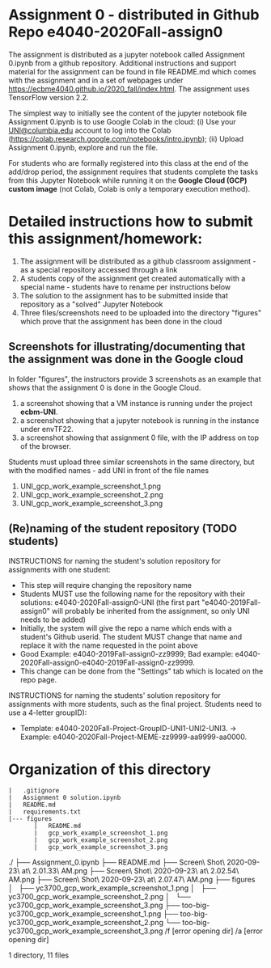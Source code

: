 
# Assignment 0 - distributed in Github Repo e4040-2020Fall-assign0
The assignment is distributed as a jupyter notebook called Assignment 0.ipynb from a github repository. Additional instructions and support material for the assignment can be found in file README.md which comes with the assignment and in a set of webpages under https://ecbme4040.github.io/2020_fall/index.html. The assignment uses TensorFlow version 2.2.

The simplest way to initially see the content of the jupyter notebook file Assignment 0.ipynb is to use Google Colab in the cloud: (i) Use your UNI@columbia.edu account to log into the Colab (https://colab.research.google.com/notebooks/intro.ipynb); (ii) Upload Assignment 0.ipynb, explore and run the file.

For students who are formally registered into this class at the end of the add/drop period, the assignment requires that students complete the tasks from this Jupyter Notebook while running it on the **Google Cloud (GCP) custom image** (not Colab, Colab is only a temporary execution method).

# Detailed instructions how to submit this assignment/homework:
1. The assignment will be distributed as a github classroom assignment - as a special repository accessed through a link
2. A students copy of the assignment get created automatically with a special name - students have to rename per instructions below
3. The solution to the assignment has to be submitted inside that repository as a "solved" Jupyter Notebook
4. Three files/screenshots need to be uploaded into the directory "figures" which prove that the assignment has been done in the cloud


## Screenshots for illustrating/documenting that the assignment was done in the Google cloud
In folder "figures", the instructors provide 3 screenshots as an example that shows that the assignment 0 is done in the Google Cloud.<br>
1. a screenshot showing that a VM instance is running under the project **ecbm-UNI**.
2. a screenshot showing that a jupyter notebook is running in the instance under envTF22.
3. a screenshot showing that assignment 0 file, with the IP address on top of the browser.


Students must upload three similar screenshots in the same directory, but with the modified names - add UNI in front of the file names
1. UNI_gcp_work_example_screenshot_1.png
2. UNI_gcp_work_example_screenshot_2.png
3. UNI_gcp_work_example_screenshot_3.png

## (Re)naming of the student repository (TODO students) 
INSTRUCTIONS for naming the student's solution repository for assignments with one student:
* This step will require changing the repository name
* Students MUST use the following name for the repository with their solutions: e4040-2020Fall-assign0-UNI (the first part "e4040-2019Fall-assign0" will probably be inherited from the assignment, so only UNI needs to be added) 
* Initially, the system will give the repo a name which ends with a  student's Github userid. The student MUST change that name and replace it with the name requested in the point above
* Good Example: e4040-2019Fall-assign0-zz9999;   Bad example: e4040-2020Fall-assign0-e4040-2019Fall-assign0-zz9999.
* This change can be done from the "Settings" tab which is located on the repo page.

INSTRUCTIONS for naming the students' solution repository for assignments with more students, such as the final project. Students need to use a 4-letter groupID): 
* Template: e4040-2020Fall-Project-GroupID-UNI1-UNI2-UNI3. -> Example: e4040-2020Fall-Project-MEME-zz9999-aa9999-aa0000.


# Organization of this directory

```            
|   .gitignore
|   Assignment 0 solution.ipynb
|   README.md
|   requirements.txt
|--- figures
       |   README.md
       |   gcp_work_example_screenshot_1.png
       |   gcp_work_example_screenshot_2.png
       |   gcp_work_example_screenshot_3.png
```
./
├── Assignment_0.ipynb
├── README.md
├── Screen\ Shot\ 2020-09-23\ at\ 2.01.33\ AM.png
├── Screen\ Shot\ 2020-09-23\ at\ 2.02.54\ AM.png
├── Screen\ Shot\ 2020-09-23\ at\ 2.07.47\ AM.png
├── figures
│   ├── yc3700_gcp_work_example_screenshot_1.png
│   ├── yc3700_gcp_work_example_screenshot_2.png
│   └── yc3700_gcp_work_example_screenshot_3.png
├── too-big-yc3700_gcp_work_example_screenshot_1.png
├── too-big-yc3700_gcp_work_example_screenshot_2.png
└── too-big-yc3700_gcp_work_example_screenshot_3.png
/f [error opening dir]
/a [error opening dir]

1 directory, 11 files
